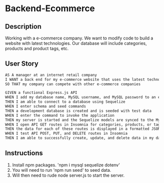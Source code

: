 # Backend-Ecommerce

## Description

Working with a e-commerce company. We want to modify code to build a website with latest technologies. Our database will include categories, products and product tags, etc.

## User Story

```md
AS A manager at an internet retail company
I WANT a back end for my e-commerce website that uses the latest technologies
SO THAT my company can compete with other e-commerce companies
```

```md
GIVEN a functional Express.js API
WHEN I add my database name, MySQL username, and MySQL password to an environment variable file
THEN I am able to connect to a database using Sequelize
WHEN I enter schema and seed commands
THEN a development database is created and is seeded with test data
WHEN I enter the command to invoke the application
THEN my server is started and the Sequelize models are synced to the MySQL database
WHEN I open API GET routes in Insomnia for categories, products, or tags
THEN the data for each of these routes is displayed in a formatted JSON
WHEN I test API POST, PUT, and DELETE routes in Insomnia
THEN I am able to successfully create, update, and delete data in my database
```

## Instructions

1. Install npm packages. 'npm i mysql sequelize dotenv'
2. You will need to run 'npm run seed' to seed data.
3. Will then need to rude node server.js to start the server. 